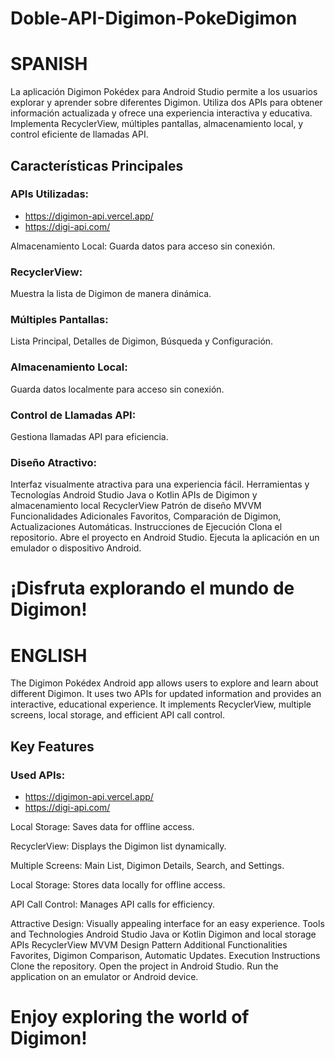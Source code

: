 # Doble-API-Digimon-PokeDigimon


# SPANISH
 
La aplicación Digimon Pokédex para Android Studio permite a los usuarios explorar y aprender sobre diferentes Digimon. Utiliza dos APIs para obtener información actualizada y ofrece una experiencia interactiva y educativa. Implementa RecyclerView, múltiples pantallas, almacenamiento local, y control eficiente de llamadas API.

 ## Características Principales
 ### APIs Utilizadas:
 - https://digimon-api.vercel.app/
 - https://digi-api.com/

Almacenamiento Local: Guarda datos para acceso sin conexión.

### RecyclerView:
Muestra la lista de Digimon de manera dinámica.

### Múltiples Pantallas:
Lista Principal, Detalles de Digimon, Búsqueda y Configuración.

### Almacenamiento Local:
Guarda datos localmente para acceso sin conexión.

### Control de Llamadas API:
Gestiona llamadas API para eficiencia.

### Diseño Atractivo:
Interfaz visualmente atractiva para una experiencia fácil.
Herramientas y Tecnologías
Android Studio
Java o Kotlin
APIs de Digimon y almacenamiento local
RecyclerView
Patrón de diseño MVVM
Funcionalidades Adicionales
Favoritos, Comparación de Digimon, Actualizaciones Automáticas.
Instrucciones de Ejecución
Clona el repositorio.
Abre el proyecto en Android Studio.
Ejecuta la aplicación en un emulador o dispositivo Android.

# ¡Disfruta explorando el mundo de Digimon!

# ENGLISH

The Digimon Pokédex Android app allows users to explore and learn about different Digimon. It uses two APIs for updated information and provides an interactive, educational experience. It implements RecyclerView, multiple screens, local storage, and efficient API call control.

## Key Features
### Used APIs:
 - https://digimon-api.vercel.app/
 - https://digi-api.com/

Local Storage: Saves data for offline access.

RecyclerView:
Displays the Digimon list dynamically.

Multiple Screens:
Main List, Digimon Details, Search, and Settings.

Local Storage:
Stores data locally for offline access.

API Call Control:
Manages API calls for efficiency.

Attractive Design:
Visually appealing interface for an easy experience.
Tools and Technologies
Android Studio
Java or Kotlin
Digimon and local storage APIs
RecyclerView
MVVM Design Pattern
Additional Functionalities
Favorites, Digimon Comparison, Automatic Updates.
Execution Instructions
Clone the repository.
Open the project in Android Studio.
Run the application on an emulator or Android device.



# Enjoy exploring the world of Digimon!
